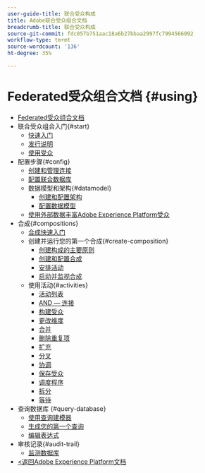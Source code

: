 ```yaml
---
user-guide-title: 联合受众构成
title: Adobe联合受众组合文档
breadcrumb-title: 联合受众构成
source-git-commit: fdc057b751aac18a6b27bbaa2997fc7994566092
workflow-type: tm+mt
source-wordcount: '136'
ht-degree: 35%

---
```



# Federated受众组合文档 {#using}

+ [Federated受众组合文档](home.md)
+ 联合受众组合入门{#start}
   + [快速入门](start/get-started.md)
   + [发行说明](start/release-notes.md)
   + [使用受众](start/audiences.md)
+ 配置步骤{#config}
   + [创建和管理连接](connections/connections.md)
   + [配置联合数据库](connections/federated-db.md)
   + 数据模型和架构{#datamodel}
      + [创建和配置架构](customer/schemas.md)
      + [配置数据模型](data-management/gs-models.md)
   + [使用外部数据丰富Adobe Experience Platform受众](connections/destinations.md)
+ 合成{#compositions}
   + [合成快速入门](compositions/gs-compositions.md)
   + 创建并运行您的第一个合成{#create-composition}
      + [创建构成的主要原则](compositions/gs-composition-creation.md)
      + [创建和配置合成](compositions/create-composition.md)
      + [安排活动](compositions/orchestrate-activities.md)
      + [启动并监视合成](compositions/start-monitor-composition.md)
   + 使用活动{#activities}
      + [活动列表](compositions/activities/about-activities.md)
      + [AND — 连接](compositions/activities/and-join.md)
      + [构建受众](compositions/activities/build-audience.md)
      + [更改维度](compositions/activities/change-dimension.md)
      + [合并](compositions/activities/combine.md)
      + [删除重复项](compositions/activities/deduplication.md)
      + [扩充](compositions/activities/enrichment.md)
      + [分叉](compositions/activities/fork.md)
      + [协调](compositions/activities/reconciliation.md)
      + [保存受众](compositions/activities/save-audience.md)
      + [调度程序](compositions/activities/scheduler.md)
      + [拆分](compositions/activities/split.md)
      + [等待](compositions/activities/wait.md)
+ 查询数据库 {#query-database}
   + [使用查询建模器](query/query-modeler-overview.md)
   + [生成您的第一个查询](query/build-query.md)
   + [编辑表达式](query/expression-editor.md)
+ 审核记录{#audit-trail}
   + [监测数据库](admin/audit-trail.md)
+ [&lt;返回Adobe Experience Platform文档](https://experienceleague.adobe.com/en/docs/experience-platform/landing/home)
